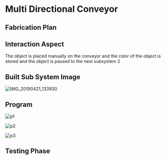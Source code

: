 # Multi Directional Conveyor

## Fabrication Plan


## Interaction Aspect

The object is placed manually on the conveyor and the color of the object is stored and the object is passed to the next subsystem 2

## Built Sub System Image

![IMG_20190421_133930](https://user-images.githubusercontent.com/47111026/56917236-98c46a00-6ad8-11e9-9f06-4353130d310f.jpg)

## Program

![p1](https://user-images.githubusercontent.com/47111026/56938235-60e01580-6b1e-11e9-8475-3d512afd9b5e.PNG)

![p2](https://user-images.githubusercontent.com/47111026/56938234-60477f00-6b1e-11e9-801d-80e12d9b1d16.PNG)

![p3](https://user-images.githubusercontent.com/47111026/56938230-5faee880-6b1e-11e9-8e74-1cf7ec956fb6.PNG)

## Testing Phase 

